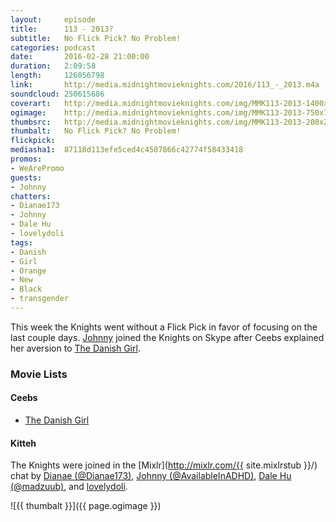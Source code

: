 ```yaml
---
layout:     episode
title:      113 - 2013?
subtitle:   No Flick Pick? No Problem!
categories: podcast
date:       2016-02-28 21:00:00
duration:   2:09:58
length:     126056798
link:       http://media.midnightmovieknights.com/2016/113_-_2013.m4a
soundcloud: 250615686
coverart:   http://media.midnightmovieknights.com/img/MMK113-2013-1400x1400.png
ogimage:    http://media.midnightmovieknights.com/img/MMK113-2013-750x750.png
thumbsrc:   http://media.midnightmovieknights.com/img/MMK113-2013-200x200.png
thumbalt:   No Flick Pick? No Problem!
flickpick:  
mediasha1:  87118d113efe5ced4c4507866c42774f58433418
promos:
- WeArePromo
guests:
- Johnny
chatters:
- Dianae173
- Johnny
- Dale Hu
- lovelydoli
tags:
- Danish
- Girl
- Orange
- New
- Black
- transgender
---
```

This week the Knights went without a Flick Pick in favor of focusing on the last couple days. [Johnny](https://twitter.com/AvailableInADHD) joined the Knights on Skype after Ceebs explained her aversion to [The Danish Girl](http://www.imdb.com/title/tt0810819/).

### Movie Lists

<div class="row">
	<div class="col-sm-6">
		<h4>Ceebs</h4>
		<ul class="list-unstyled">
			<li><a href="http://www.imdb.com/title/tt0810819/" target="_blank">The Danish Girl</a></li>
		</ul>
	</div>
	<div class="col-sm-6">
		<h4>Kitteh</h4>
		<ul class="list-unstyled">
			<!-- <li><a href="http://www.imdb.com/title//" target="_blank"></a></li> -->
		</ul>
	</div>
</div>

The Knights were joined in the [Mixlr](http://mixlr.com/{{ site.mixlrstub }}/) chat by [Dianae (@Dianae173)](https://twitter.com/Dianae173), [Johnny (@AvailableInADHD)](https://twitter.com/AvailableInADHD), [Dale Hu (@madzuub)](https://twitter.com/madzuub), and [lovelydoli](https://mixlr.com/lovelydoli).

![{{ thumbalt }}]({{ page.ogimage }})
